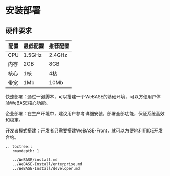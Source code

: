 # 安装部署

## 硬件要求

| 配置 | 最低配置 | 推荐配置 |
| ---- | -------- | -------- |
| CPU  | 1.5GHz   | 2.4GHz   |
| 内存 | 2GB      | 8GB      |
| 核心 | 1核      | 4核      |
| 带宽 | 1Mb      | 10Mb     |



快速部署：通过一键脚本，可以搭建一个WeBASE的基础环境，可以方便用户体验WeBASE核心功能。

企业部署：在生产环境中，建议用户参考详细安装，部署全部功能，保证系统高效和稳定。

开发者模式搭建：开发者只需要搭建WeBASE-Front，就可以方便地利用IDE开发合约。

```eval_rst
.. toctree::
   :maxdepth: 1

   ../WeBASE/install.md
   ../WeBASE-Install/enterprise.md
   ../WeBASE-Install/developer.md
```
